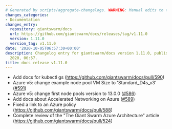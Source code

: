 ```yaml
---
# Generated by scripts/aggregate-changelogs. WARNING: Manual edits to this files will be overwritten.
changes_categories:
- Documentation
changes_entry:
  repository: giantswarm/docs
  url: https://github.com/giantswarm/docs/releases/tag/v1.11.0
  version: 1.11.0
  version_tag: v1.11.0
date: '2020-10-05T06:57:30+00:00'
description: Changelog entry for giantswarm/docs version 1.11.0, published on 05 October
  2020, 06:57.
title: docs release v1.11.0
---
```


- Add docs for kubectl gs (https://github.com/giantswarm/docs/pull/590)
- Azure v5: change example node pool VM Size to 'Standard_D4s_v3' ([#591](https://github.com/giantswarm/docs/pull/591))
- Azure v5: change first node pools version to 13.0.0 ([#586](https://github.com/giantswarm/docs/pull/586))
- Add docs about Accelerated Networking on Azure ([#589](https://github.com/giantswarm/docs/pull/589))
- Fixed a link to an Azure policy (https://github.com/giantswarm/docs/pull/588)
- Complete review of the "The Giant Swarm Azure Architecture" article (https://github.com/giantswarm/docs/pull/524)
